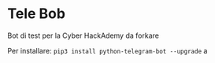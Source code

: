 # Tele Bob

Bot di test per la Cyber HackAdemy da forkare

Per installare:
`pip3 install python-telegram-bot --upgrade`
a
